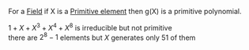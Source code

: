 For a [Field](./Field.md) if X is a [Primitive element](./Primitive_element.md) then g(X) is a primitive polynomial.  
  
  
$1+X+X^3+X^4+X^8$ is irreducible but not primitive  
there are $2^8-1$ elements but $X$ generates only 51 of them